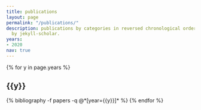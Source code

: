 ```yaml
---
title: publications
layout: page
permalink: "/publications/"
description: publications by categories in reversed chronological order. generated
  by jekyll-scholar.
years:
- 2020
nav: true
---
```


<div class="publications">

{% for y in page.years %}
  <h2 class="year">{{y}}</h2>
  {% bibliography -f papers -q @*[year={{y}}]* %}
{% endfor %}

</div>
